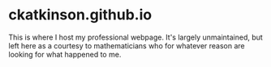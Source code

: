 # ckatkinson.github.io

This is where I host my professional webpage. It's largely unmaintained, but
left here as a courtesy to mathematicians who for whatever reason are looking
for what happened to me.
